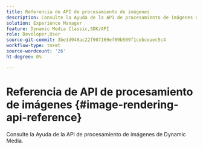 ```yaml
---
title: Referencia de API de procesamiento de imágenes
description: Consulte la Ayuda de la API de procesamiento de imágenes de Dynamic Media.
solution: Experience Manager
feature: Dynamic Media Classic,SDK/API
role: Developer,User
source-git-commit: 3be1d948ac22f907169ef09b509f1cebceaec5c4
workflow-type: tm+mt
source-wordcount: '26'
ht-degree: 0%

---
```



# Referencia de API de procesamiento de imágenes {#image-rendering-api-reference}

Consulte la Ayuda de la API de procesamiento de imágenes de Dynamic Media.